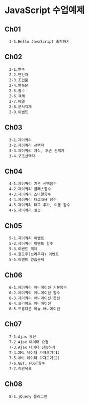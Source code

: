 # JavaScript 수업예제
## Ch01
```
  1-1.Hello JavaScript 출력하기
```
## Ch02
```
  2-1.변수
  2-2.연산자
  2-3.조건문
  2-4.반복문
  2-5.함수
  2-6.객체
  2-7.배열
  2-8.문서객체
  2-9.이벤트
```
## Ch03
```
  3-1.제이쿼리
  3-2.제이쿼리 선택자
  3-3.제이쿼리 자식, 후손 선택자
  3-4.구조선택자
```
## Ch04
```
  4-1.제이쿼리 기본 선택함수
  4-2.제이쿼리 클래스함수
  4-3.제이쿼리 스타일함수
  4-4.제이쿼리 태그내용 함수
  4-5.제이쿼리 태그 추가, 이동 함수
  4-6.제이쿼리 실습
```
## Ch05
```
  5-1.제이쿼리 이벤트
  5-2.제이쿼리 이벤트 함수
  5-3.이벤트 객체
  5-4.윈도우(브라우저) 이벤트
  5-5.이벤트 연습문제
```
## Ch06
```
  6-1.제이쿼리 애니메이션 기본함수
  6-2.제이쿼리 애니메이션 함수
  6-3.제이쿼리 애니메이션 옵션
  6-4.슬라이드 애니메이션
  6-5.드롭다운 메뉴 애니메이션
```
## Ch07
```
  7-1.Ajax 통신
  7-2.Ajax 데이터 요청
  7-3.Ajax 데이터 전송하기
  7-4.XML 데이터 가져오기(1)
  7-5.XML 데이터 가져오기(2)
  7-6.GET, POST함수
  7-7.직원목록
```
## Ch08
```
  8-1.jQuery 플러그인
```
